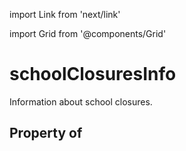 import Link from 'next/link'
  
import Grid from '@components/Grid'

# schoolClosuresInfo

Information about school closures.

## Property of



